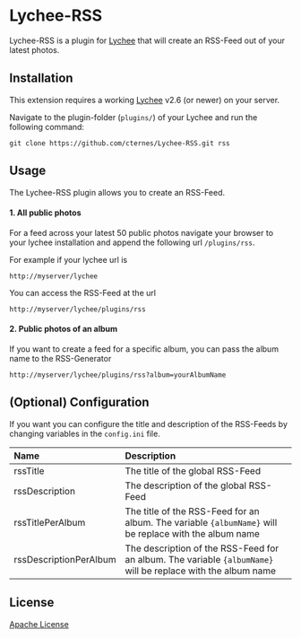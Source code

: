 Lychee-RSS
==========

Lychee-RSS is a plugin for [Lychee](https://github.com/electerious/Lychee) that will create an RSS-Feed out of your latest photos.

## Installation

This extension requires a working [Lychee](https://github.com/electerious/Lychee) v2.6 (or newer) on your server.

Navigate to the plugin-folder (`plugins/`) of your Lychee and run the following command:

	git clone https://github.com/cternes/Lychee-RSS.git rss
	
## Usage

The Lychee-RSS plugin allows you to create an RSS-Feed.

#### 1. All public photos

For a feed across your latest 50 public photos navigate your browser to your lychee installation and append the following url `/plugins/rss`.

For example if your lychee url is 

    http://myserver/lychee

You can access the RSS-Feed at the url

    http://myserver/lychee/plugins/rss

#### 2. Public photos of an album

If you want to create a feed for a specific album, you can pass the album name to the RSS-Generator

    http://myserver/lychee/plugins/rss?album=yourAlbumName

## (Optional) Configuration

If you want you can configure the title and description of the RSS-Feeds by changing variables in the `config.ini` file.

| Name | Description |
|:-----------|:------------|
| rssTitle | The title of the global RSS-Feed |
| rssDescription | The description of the global RSS-Feed |
| rssTitlePerAlbum | The title of the RSS-Feed for an album. The variable `{albumName}` will be replace with the album name |
| rssDescriptionPerAlbum | The description of the RSS-Feed for an album. The variable `{albumName}` will be replace with the album name |

## License

[Apache License](./LICENSE)